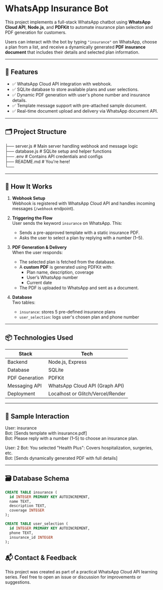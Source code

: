 # WhatsApp Insurance Bot

This project implements a full-stack WhatsApp chatbot using **WhatsApp Cloud API**, **Node.js**, and **PDFKit** to automate insurance plan selection and PDF generation for customers.

Users can interact with the bot by typing `"insurance"` on WhatsApp, choose a plan from a list, and receive a dynamically generated **PDF insurance document** that includes their details and selected plan information.

---

## 🔧 Features

- ✅ WhatsApp Cloud API integration with webhook.
- ✅ SQLite database to store available plans and user selections.
- ✅ Dynamic PDF generation with user's phone number and insurance details.
- ✅ Template message support with pre-attached sample document.
- ✅ Real-time document upload and delivery via WhatsApp document API.

---

## 🗂️ Project Structure

├── server.js # Main server handling webhook and message logic  
├── database.js # SQLite setup and helper functions   
├── .env # Contains API credentials and configs  
├── README.md # You're here!  
└── 


---

## 🧠 How It Works

1. **Webhook Setup**  
   Webhook is registered with WhatsApp Cloud API and handles incoming messages (`/webhook` endpoint).

2. **Triggering the Flow**  
   User sends the keyword `insurance` on WhatsApp. This:
   - Sends a pre-approved template with a static insurance PDF.
   - Asks the user to select a plan by replying with a number (1–5).

3. **PDF Generation & Delivery**  
   When the user responds:
   - The selected plan is fetched from the database.
   - A **custom PDF** is generated using PDFKit with:
     - Plan name, description, coverage
     - User’s WhatsApp number
     - Current date
   - The PDF is uploaded to WhatsApp and sent as a document.

4. **Database**  
   Two tables:
   - `insurance`: stores 5 pre-defined insurance plans
   - `user_selection`: logs user's chosen plan and phone number

---

## 📦 Technologies Used

| Stack | Tech |
|-------|------|
| Backend | Node.js, Express |
| Database | SQLite |
| PDF Generation | PDFKit |
| Messaging API | WhatsApp Cloud API (Graph API) |
| Deployment | Localhost or Glitch/Vercel/Render |

---

## 🧪 Sample Interaction

User: insurance  
Bot: [Sends template with insurance.pdf]  
Bot: Please reply with a number (1–5) to choose an insurance plan.  

User: 2
Bot: You selected "Health Plus": Covers hospitalization, surgeries, etc.  
Bot: [Sends dynamically generated PDF with full details]  



---

## 🗃️ Database Schema

```sql
CREATE TABLE insurance (
  id INTEGER PRIMARY KEY AUTOINCREMENT,
  name TEXT,
  description TEXT,
  coverage INTEGER
);

CREATE TABLE user_selection (
  id INTEGER PRIMARY KEY AUTOINCREMENT,
  phone TEXT,
  insurance_id INTEGER
);
```


## 📬 Contact & Feedback
This project was created as part of a practical WhatsApp Cloud API learning series.
Feel free to open an issue or discussion for improvements or suggestions.




